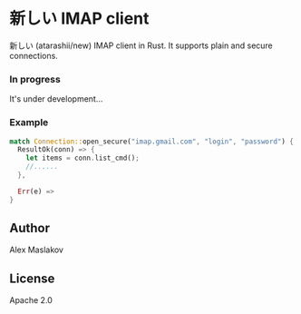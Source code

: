 新しい IMAP client
================================================

新しい (atarashii/new) IMAP client in Rust. It supports plain and secure connections.

### In progress
It's under development...


### Example
```rust
match Connection::open_secure("imap.gmail.com", "login", "password") {
  ResultOk(conn) => {
    let items = conn.list_cmd();
    //......
  },

  Err(e) => 
}

```


## Author
Alex Maslakov

## License
Apache 2.0